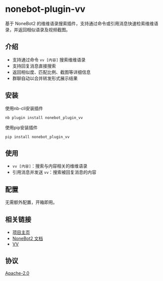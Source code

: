 # nonebot-plugin-vv

基于 NoneBot2 的维维语录搜索插件，支持通过命令或引用消息快速检索维维语录，并返回相似语录及视频截图。

## 介绍

- 支持通过命令 `vv [内容]` 搜索维维语录
- 支持回复消息直接搜索
- 返回相似度、匹配比例、截图等详细信息
- 群聊自动以合并转发形式展示结果

## 安装

使用nb-cli安装插件

```shell
nb plugin install nonebot_plugin_vv
```

使用pip安装插件

```shell
pip install nonebot_plugin_vv
```

## 使用

- `vv [内容]`：搜索与内容相关的维维语录
- 引用消息并发送 `vv`：搜索被回复消息的内容

## 配置

无需额外配置，开箱即用。

## 相关链接

- [项目主页](https://github.com/StillMisty/nonebot_plugin_vv)
- [NoneBot2 文档](https://v2.nonebot.dev/)
- [VV](https://github.com/Cicada000/VV)

## 协议

[Apache-2.0](LICENSE)
